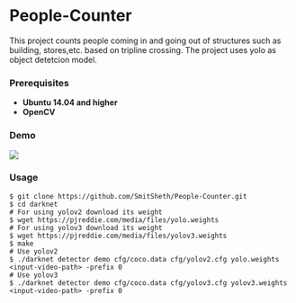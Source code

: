 # People-Counter
This project counts people coming in and going out of structures such as building, stores,etc. based on tripline crossing. The project uses yolo as object detetcion model.

### Prerequisites
* **Ubuntu 14.04 and higher**
* **OpenCV**

### Demo
![](demo.gif)
### Usage
```
$ git clone https://github.com/SmitSheth/People-Counter.git
$ cd darknet
# For using yolov2 download its weight
$ wget https://pjreddie.com/media/files/yolo.weights
# For using yolov3 download its weight
$ wget https://pjreddie.com/media/files/yolov3.weights
$ make
# Use yolov2
$ ./darknet detector demo cfg/coco.data cfg/yolov2.cfg yolo.weights <input-video-path> -prefix 0
# Use yolov3
$ ./darknet detector demo cfg/coco.data cfg/yolov3.cfg yolov3.weights <input-video-path> -prefix 0
```
